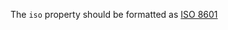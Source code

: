 The `iso` property should be formatted as [ISO 8601](https://docs.oracle.com/javase/7/docs/api/java/text/SimpleDateFormat.html#iso8601timezone)
